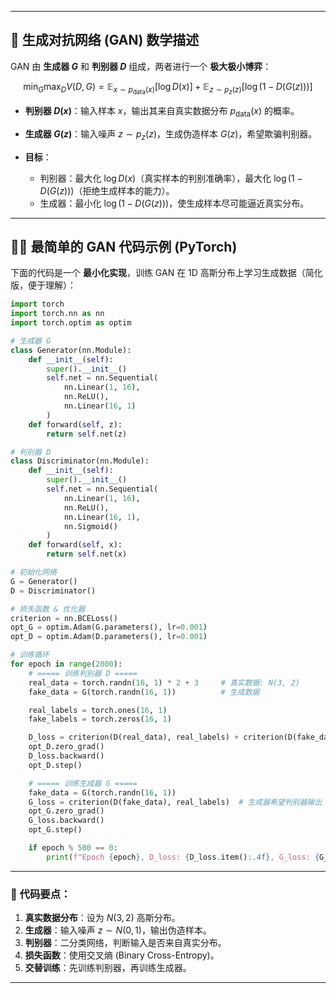
---

## 📘 生成对抗网络 (GAN) 数学描述

GAN 由 **生成器 $G$** 和 **判别器 $D$** 组成，两者进行一个 **极大极小博弈**：

$$
\min_G \max_D V(D, G) = \mathbb{E}_{x \sim p_{\text{data}}(x)}[\log D(x)] + \mathbb{E}_{z \sim p_z(z)}[\log(1 - D(G(z)))]
$$

* **判别器 $D(x)$**：输入样本 $x$，输出其来自真实数据分布 $p_{\text{data}}(x)$ 的概率。
* **生成器 $G(z)$**：输入噪声 $z \sim p_z(z)$，生成伪造样本 $G(z)$，希望欺骗判别器。
* **目标**：

  * 判别器：最大化 $\log D(x)$（真实样本的判别准确率），最大化 $\log(1 - D(G(z)))$（拒绝生成样本的能力）。
  * 生成器：最小化 $\log(1 - D(G(z)))$，使生成样本尽可能逼近真实分布。

---

## 🧑‍💻 最简单的 GAN 代码示例 (PyTorch)

下面的代码是一个 **最小化实现**，训练 GAN 在 1D 高斯分布上学习生成数据（简化版，便于理解）：

```python
import torch
import torch.nn as nn
import torch.optim as optim

# 生成器 G
class Generator(nn.Module):
    def __init__(self):
        super().__init__()
        self.net = nn.Sequential(
            nn.Linear(1, 16),
            nn.ReLU(),
            nn.Linear(16, 1)
        )
    def forward(self, z):
        return self.net(z)

# 判别器 D
class Discriminator(nn.Module):
    def __init__(self):
        super().__init__()
        self.net = nn.Sequential(
            nn.Linear(1, 16),
            nn.ReLU(),
            nn.Linear(16, 1),
            nn.Sigmoid()
        )
    def forward(self, x):
        return self.net(x)

# 初始化网络
G = Generator()
D = Discriminator()

# 损失函数 & 优化器
criterion = nn.BCELoss()
opt_G = optim.Adam(G.parameters(), lr=0.001)
opt_D = optim.Adam(D.parameters(), lr=0.001)

# 训练循环
for epoch in range(2000):
    # ===== 训练判别器 D =====
    real_data = torch.randn(16, 1) * 2 + 3     # 真实数据: N(3, 2)
    fake_data = G(torch.randn(16, 1))          # 生成数据

    real_labels = torch.ones(16, 1)
    fake_labels = torch.zeros(16, 1)

    D_loss = criterion(D(real_data), real_labels) + criterion(D(fake_data.detach()), fake_labels)
    opt_D.zero_grad()
    D_loss.backward()
    opt_D.step()

    # ===== 训练生成器 G =====
    fake_data = G(torch.randn(16, 1))
    G_loss = criterion(D(fake_data), real_labels)  # 生成器希望判别器输出 1
    opt_G.zero_grad()
    G_loss.backward()
    opt_G.step()

    if epoch % 500 == 0:
        print(f"Epoch {epoch}, D_loss: {D_loss.item():.4f}, G_loss: {G_loss.item():.4f}")
```

---

### 🔑 代码要点：

1. **真实数据分布**：设为 $N(3, 2)$ 高斯分布。
2. **生成器**：输入噪声 $z \sim N(0, 1)$，输出伪造样本。
3. **判别器**：二分类网络，判断输入是否来自真实分布。
4. **损失函数**：使用交叉熵 (Binary Cross-Entropy)。
5. **交替训练**：先训练判别器，再训练生成器。

---


